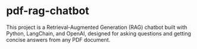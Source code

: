 # pdf-rag-chatbot
This project is a Retrieval-Augmented Generation (RAG) chatbot built with Python, LangChain, and OpenAI, designed for asking questions and getting concise answers from any PDF document.
